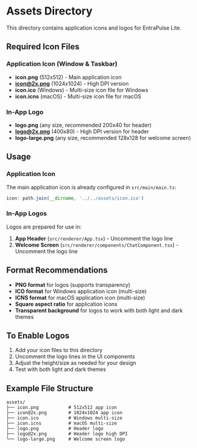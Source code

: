 # Assets Directory

This directory contains application icons and logos for EntraPulse Lite.

## Required Icon Files

### Application Icon (Window & Taskbar)
- **icon.png** (512x512) - Main application icon
- **icon@2x.png** (1024x1024) - High DPI version
- **icon.ico** (Windows) - Multi-size icon file for Windows
- **icon.icns** (macOS) - Multi-size icon file for macOS

### In-App Logo
- **logo.png** (any size, recommended 200x40 for header)
- **logo@2x.png** (400x80) - High DPI version for header
- **logo-large.png** (any size, recommended 128x128 for welcome screen)

## Usage

### Application Icon
The main application icon is already configured in `src/main/main.ts`:
```typescript
icon: path.join(__dirname, '../../assets/icon.ico')
```

### In-App Logos
Logos are prepared for use in:
1. **App Header** (`src/renderer/App.tsx`) - Uncomment the logo line
2. **Welcome Screen** (`src/renderer/components/ChatComponent.tsx`) - Uncomment the logo line

## Format Recommendations

- **PNG format** for logos (supports transparency)
- **ICO format** for Windows application icon (multi-size)
- **ICNS format** for macOS application icon (multi-size)
- **Square aspect ratio** for application icons
- **Transparent background** for logos to work with both light and dark themes

## To Enable Logos

1. Add your icon files to this directory
2. Uncomment the logo lines in the UI components
3. Adjust the height/size as needed for your design
4. Test with both light and dark themes

## Example File Structure
```
assets/
├── icon.png           # 512x512 app icon
├── icon@2x.png        # 1024x1024 app icon
├── icon.ico           # Windows multi-size
├── icon.icns          # macOS multi-size
├── logo.png           # Header logo
├── logo@2x.png        # Header logo high DPI
└── logo-large.png     # Welcome screen logo
```
